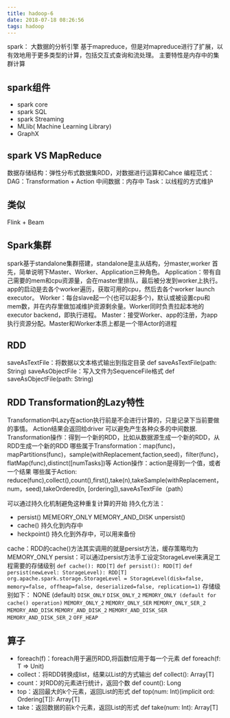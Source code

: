 ```yaml
---
title: hadoop-6
date: 2018-07-18 08:26:56
tags: hadoop
---
```


spark：
大数据的分析引擎
基于mapreduce，但是对mapreduce进行了扩展，以有效地用于更多类型的计算，包括交互式查询和流处理。
主要特性是内存中的集群计算
<!--more-->

## spark组件
* spark core
* spark SQL
* spark Streaming
* MLlib( Machine Learning Library)
* GraphX

## spark  VS MapReduce
数据存储结构：弹性分布式数据集RDD，对数据进行运算和Cahce
编程范式：DAG：Transformation + Action
中间数据：内存中
Task：以线程的方式维护
 
## 类似
Flink + Beam

## Spark集群
spark基于standalone集群搭建，standalone是主从结构，分master,worker
首先，简单说明下Master、Worker、Application三种角色。
Application：带有自己需要的mem和cpu资源量，会在master里排队，最后被分发到worker上执行。app的启动是去各个worker遍历，获取可用的cpu，然后去各个worker launch executor。
Worker：每台slave起一个(也可以起多个)，默认或被设置cpu和mem数，并在内存里做加减维护资源剩余量。Worker同时负责拉起本地的executor backend，即执行进程。
Master：接受Worker、app的注册，为app执行资源分配。Master和Worker本质上都是一个带Actor的进程

## RDD
saveAsTextFile：将数据以文本格式输出到指定目录
def saveAsTextFile(path: String)
saveAsObjectFile：写入文件为SequenceFile格式
def saveAsObjectFile(path: String)

## RDD Transformation的Lazy特性
Transformation中Lazy在action执行前是不会进行计算的，只是记录下当前要做的事情。
Action结果会返回给driver
可以避免产生各种众多的中间数据.
Transformation操作：得到一个新的RDD，比如从数据源生成一个新的RDD，从RDD生成一个新的RDD
哪些属于Transformation：map(func)，mapPartitions(func)，sample(withReplacement,faction,seed)，filter(func)，flatMap(func),distinct([numTasks])等
Action操作：action是得到一个值，或者一个结果
哪些属于Action: reduce(func),collect(),count(),first(),take(n),takeSample(withReplacement，num，seed),takeOrdered(n, [ordering]),saveAsTextFile（path）

可以通过持久化机制避免这种重复计算的开始
持久化方法：
* persist()  MEMEORY_ONLY MEMORY_AND_DISK unpersist()
* cache()  持久化到内存中
* heckpoint() 持久化到外存中，可以用来备份

cache：RDD的cache()方法其实调用的就是persist方法，缓存策略均为MEMORY_ONLY
persist：可以通过persist方法手工设定StorageLevel来满足工程需要的存储级别
`def cache(): RDD[T]`
`def persist(): RDD[T]`
`def persist(newLevel: StorageLevel): RDD[T]`
`org.apache.spark.storage.StorageLevel = StorageLevel(disk=false, memory=false, offheap=false, deserialized=false, replication=1)`
存储级别如下：
NONE (default)
`DISK_ONLY`
`DISK_ONLY_2`
`MEMORY_ONLY (default for cache() operation)`
`MEMORY_ONLY_2`
`MEMORY_ONLY_SER`
`MEMORY_ONLY_SER_2`
`MEMORY_AND_DISK`
`MEMORY_AND_DISK_2`
`MEMORY_AND_DISK_SER`
`MEMORY_AND_DISK_SER_2`
`OFF_HEAP`



## 算子
* foreach(f)：foreach用于遍历RDD,将函数f应用于每一个元素
   def foreach(f: T => Unit)
* collect：将RDD转换成list，结果以List的方式输出
   def collect(): Array[T]
* count：对RDD的元素进行统计，返回个数
  def count(): Long
* top：返回最大的k个元素，返回List的形式
  def top(num: Int)(implicit ord: Ordering[T]): Array[T]
* take：返回数据的前k个元素，返回List的形式
  def take(num: Int): Array[T]

